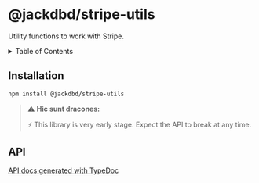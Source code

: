 # @jackdbd/stripe-utils

Utility functions to work with Stripe.

<!-- START doctoc generated TOC please keep comment here to allow auto update -->
<!-- DON'T EDIT THIS SECTION, INSTEAD RE-RUN doctoc TO UPDATE -->
<details><summary>Table of Contents</summary>

- [Installation](#installation)
- [API](#api)

<!-- END doctoc generated TOC please keep comment here to allow auto update -->
</details>

## Installation

```sh
npm install @jackdbd/stripe-utils
```

> ⚠️ **Hic sunt dracones:**
> 
> ⚡ This library is very early stage. Expect the API to break at any time.

## API

[API docs generated with TypeDoc](https://jackdbd.github.io/calderone/stripe-utils/)
